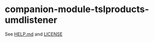 # companion-module-tslproducts-umdlistener

See [HELP.md](./companion/HELP.md) and [LICENSE](./LICENSE)
